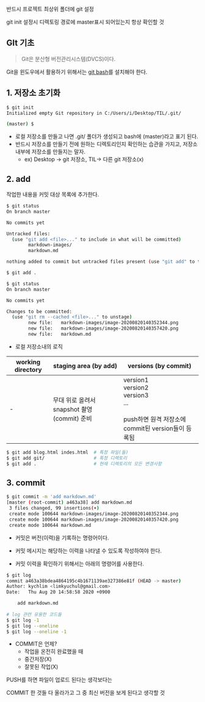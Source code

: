 

반드시 프로젝트 최상위 폴더에 git 설정

git init 설정시 디렉토링 경로에 master표시 되어있는지 항상 확인할 것





## GIt 기초

> Git은 분산형 버전관리시스템(DVCS)이다.

Git을 윈도우에서 활용하기 위해서는 [git bash](https://gitforwindows.org/)를 설치해야 한다.



## 1. 저장소 초기화

```bash
$ git init
Initialized empty Git repository in C:/Users/i/Desktop/TIL/.git/

(master) $
```

* 로컬 저장소를 만들고 나면 .git/ 폴더가 생성되고 bash에 (master)라고 표기 된다.
* 반드시 저장소를 만들기 전에 원하는 디렉토리인지 확인하는 습관을 가지고, 저장소 내부에 저장소를 만들지는 말자.
  * ex) Desktop -> git 저장소, TIL-> 다른 git 저장소(x)

## 2. add

작업한 내용을 커밋 대상 목록에 추가한다.

```bash
$ git status
On branch master

No commits yet

Untracked files:
  (use "git add <file>..." to include in what will be committed)
        markdown-images/
        markdown.md

nothing added to commit but untracked files present (use "git add" to track)
```

```bash
$ git add .
```

```bash
$ git status
On branch master

No commits yet

Changes to be committed:
  (use "git rm --cached <file>..." to unstage)
        new file:   markdown-images/image-20200820140352344.png
        new file:   markdown-images/image-20200820140357420.png
        new file:   markdown.md
```



* 로컬 저장소내의 로직

| working directory | staging area    (by add)                    | versions  (by commit)                                        |
| ----------------- | ------------------------------------------- | ------------------------------------------------------------ |
| -                 | 무대 위로 올려서 snapshot 촬영(commit) 준비 | version1<br />version2<br />version3<br />...<br /><br />push하면 원격 저장소에 commit된 version들이 등록됨 |



```bash
$ git add blog.html indes.html  # 특정 파일(들)
$ git add git/  			  	# 특정 디렉토리
$ git add .						# 현재 디렉토리의 모든 변경사항
```

## 3. commit

```bash
$ git commit -m 'add markdown.md'
[master (root-commit) a463a38] add markdown.md
 3 files changed, 99 insertions(+)
 create mode 100644 markdown-images/image-20200820140352344.png
 create mode 100644 markdown-images/image-20200820140357420.png
 create mode 100644 markdown.md
```

* 커밋은 버전(이력)을 기록하는 명령어이다.

* 커밋 메시지는 해당하는 이력을 나타낼 수 있도록 작성하여야 한다.

* 커밋 이력을 확인하기 위해서는 아래의 명령어를 사용한다.

```bash
$ git log
commit a463a38bdea4864195c4b1671139ae327386e81f (HEAD -> master)
Author: kychlim <limkyuchul@gmail.com>
Date:   Thu Aug 20 14:58:58 2020 +0900

    add markdown.md
    
# log 관련 유용한 코드들
$ git log -1
$ git log --oneline
$ git log --oneline -1
```

* COMMIT은 언제?
  * 작업을 온전히 완료했을 때
  * 중간저장(X)
  * 잘못된 작업(X)





PUSH를 하면 파일이 업로드 된다는 생각보다는

COMMIT 한 것들 다 올라가고 그 중 최신 버전을 보게 된다고 생각할 것